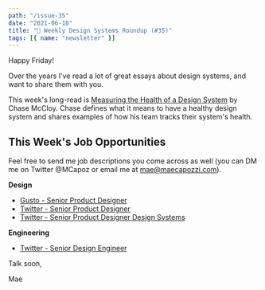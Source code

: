 ```yaml
---
path: "/issue-35"
date: "2021-06-18"
title: "🐴 Weekly Design Systems Roundup (#35)"
tags: [{ name: "newsletter" }]
---
```


Happy Friday!

Over the years I've read a lot of great essays about design systems, and want to share them with you.

This week's long-read is [Measuring the Health of a Design System](https://chasem.co/2020/08/design-system-health) by Chase McCloy. Chase defines what it means to have a healthy design system and shares examples of how his team tracks their system's health.

## This Week's Job Opportunities

Feel free to send me job descriptions you come across as well (you can DM me on Twitter @MCapoz or email me at mae@maecapozzi.com).

**Design**

- [Gusto - Senior Product Designer](https://twitter.com/amythibodeau/status/1405526381102977032)
- [Twitter - Senior Product Designer](https://twitter.com/EdDaWord/status/1398020977099821057)
- [Twitter - Senior Product Designer Design Systems](https://jobs.smartrecruiters.com/Twitter2/743999750473698-sr-product-designer-design-systems)

**Engineering**

- [Twitter - Senior Design Engineer](https://jobs.smartrecruiters.com/Twitter2/743999753896266-sr-ux-engineer)

Talk soon,

Mae
